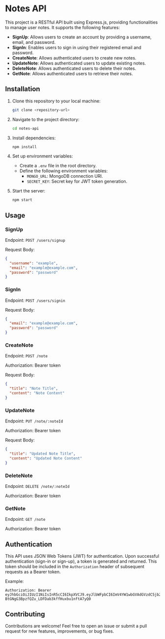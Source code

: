 # Notes API

This project is a RESTful API built using Express.js, providing functionalities to manage user notes. It supports the following features:

- **SignUp**: Allows users to create an account by providing a username, email, and password.
- **SignIn**: Enables users to sign in using their registered email and password.
- **CreateNote**: Allows authenticated users to create new notes.
- **UpdateNote**: Allows authenticated users to update existing notes.
- **DeleteNote**: Allows authenticated users to delete their notes.
- **GetNote**: Allows authenticated users to retrieve their notes.

## Installation

1. Clone this repository to your local machine:

   ```bash
   git clone <repository-url>
   ```

2. Navigate to the project directory:

   ```bash
   cd notes-api
   ```

3. Install dependencies:

   ```bash
   npm install
   ```

4. Set up environment variables:
   - Create a `.env` file in the root directory.
   - Define the following environment variables:
     - `MONGO_URL`: MongoDB connection URI.
     - `SECRET_KEY`: Secret key for JWT token generation.

5. Start the server:

   ```bash
   npm start
   ```

## Usage

### SignUp

Endpoint: `POST /users/signup`

Request Body:
```json
{
  "username": "example",
  "email": "example@example.com",
  "password": "password"
}
```

### SignIn

Endpoint: `POST /users/signin`

Request Body:
```json
{
  "email": "example@example.com",
  "password": "password"
}
```

### CreateNote

Endpoint: `POST /note`

Authorization: Bearer token

Request Body:
```json
{
  "title": "Note Title",
  "content": "Note Content"
}
```

### UpdateNote

Endpoint: `PUT /note/:noteId`

Authorization: Bearer token

Request Body:
```json
{
  "title": "Updated Note Title",
  "content": "Updated Note Content"
}
```

### DeleteNote

Endpoint: `DELETE /note/:noteId`

Authorization: Bearer token

### GetNote

Endpoint: `GET /note`

Authorization: Bearer token

## Authentication

This API uses JSON Web Tokens (JWT) for authentication. Upon successful authentication (sign-in or sign-up), a token is generated and returned. This token should be included in the `Authorization` header of subsequent requests as a Bearer token.

Example:

```
Authorization: Bearer eyJhbGciOiJIUzI1NiIsInR5cCI6IkpXVCJ9.eyJlbWFpbCI6ImV4YW1wbGVAdGVzdC5jb20iLCJpZCI6IjYwNzlkZTI3N2U4NjFhMjE2MzZkM2IwZSIsImlhdCI6MTY0ODg0NzY5NCwiZXhwIjoxNjQ4ODUxMjk0fQ.k3i-BtGNgG3BpzfQZu_LDFDab3kffHuxbu1nftA7yQ0
```

## Contributing

Contributions are welcome! Feel free to open an issue or submit a pull request for new features, improvements, or bug fixes.

